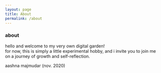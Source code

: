 ```yaml
---
layout: page
title: About
permalink: /about
---
```


### about

hello and welcome to my very own digital garden!  
for now, this is simply a little experimental hobby, and i invite you to join me on a journey of growth and self-reflection.

aashna majmudar (nov. 2020)
